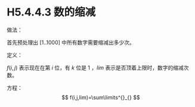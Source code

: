 # H5.4.4.3 数的缩减

做法：

首先预处理出 $[1..1000]$ 中所有数字需要缩减出多少次。

定义：

$f(i,j)$ 表示现在在第 $i$ 位，有 $k$ 位是 $1$ ，$lim$ 表示是否顶着上限时，数字的缩减次数。

方程：
$$
f(i,j,lim)=\sum\limits^{}_{}
$$


